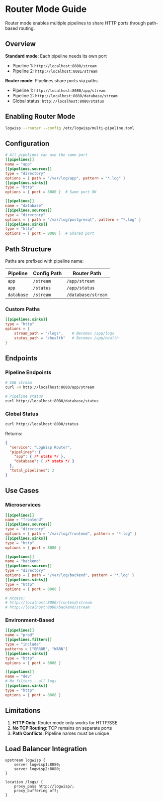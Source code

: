 # Router Mode Guide

Router mode enables multiple pipelines to share HTTP ports through path-based routing.

## Overview

**Standard mode**: Each pipeline needs its own port
- Pipeline 1: `http://localhost:8080/stream`
- Pipeline 2: `http://localhost:8081/stream`

**Router mode**: Pipelines share ports via paths
- Pipeline 1: `http://localhost:8080/app/stream`
- Pipeline 2: `http://localhost:8080/database/stream`
- Global status: `http://localhost:8080/status`

## Enabling Router Mode

```bash
logwisp --router --config /etc/logwisp/multi-pipeline.toml
```

## Configuration

```toml
# All pipelines can use the same port
[[pipelines]]
name = "app"
[[pipelines.sources]]
type = "directory"
options = { path = "/var/log/app", pattern = "*.log" }
[[pipelines.sinks]]
type = "http"
options = { port = 8080 }  # Same port OK

[[pipelines]]
name = "database"
[[pipelines.sources]]
type = "directory"
options = { path = "/var/log/postgresql", pattern = "*.log" }
[[pipelines.sinks]]
type = "http"
options = { port = 8080 }  # Shared port
```

## Path Structure

Paths are prefixed with pipeline name:

| Pipeline | Config Path | Router Path |
|----------|-------------|-------------|
| `app` | `/stream` | `/app/stream` |
| `app` | `/status` | `/app/status` |
| `database` | `/stream` | `/database/stream` |

### Custom Paths

```toml
[[pipelines.sinks]]
type = "http"
options = {
    stream_path = "/logs",    # Becomes /app/logs
    status_path = "/health"   # Becomes /app/health
}
```

## Endpoints

### Pipeline Endpoints
```bash
# SSE stream
curl -N http://localhost:8080/app/stream

# Pipeline status
curl http://localhost:8080/database/status
```

### Global Status
```bash
curl http://localhost:8080/status
```

Returns:
```json
{
  "service": "LogWisp Router",
  "pipelines": {
    "app": { /* stats */ },
    "database": { /* stats */ }
  },
  "total_pipelines": 2
}
```

## Use Cases

### Microservices
```toml
[[pipelines]]
name = "frontend"
[[pipelines.sources]]
type = "directory"
options = { path = "/var/log/frontend", pattern = "*.log" }
[[pipelines.sinks]]
type = "http"
options = { port = 8080 }

[[pipelines]]
name = "backend"
[[pipelines.sources]]
type = "directory"
options = { path = "/var/log/backend", pattern = "*.log" }
[[pipelines.sinks]]
type = "http"
options = { port = 8080 }

# Access:
# http://localhost:8080/frontend/stream
# http://localhost:8080/backend/stream
```

### Environment-Based
```toml
[[pipelines]]
name = "prod"
[[pipelines.filters]]
type = "include"
patterns = ["ERROR", "WARN"]
[[pipelines.sinks]]
type = "http"
options = { port = 8080 }

[[pipelines]]
name = "dev"
# No filters - all logs
[[pipelines.sinks]]
type = "http"
options = { port = 8080 }
```

## Limitations

1. **HTTP Only**: Router mode only works for HTTP/SSE
2. **No TCP Routing**: TCP remains on separate ports
3. **Path Conflicts**: Pipeline names must be unique

## Load Balancer Integration

```nginx
upstream logwisp {
    server logwisp1:8080;
    server logwisp2:8080;
}

location /logs/ {
    proxy_pass http://logwisp/;
    proxy_buffering off;
}
```